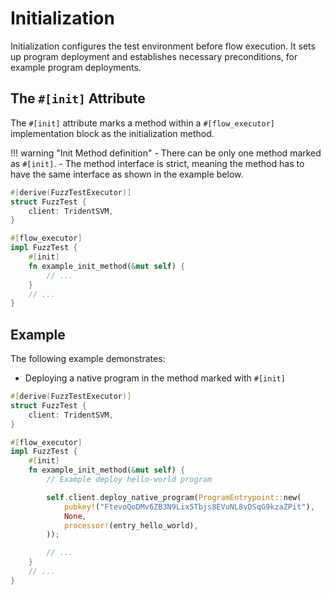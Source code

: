 # Initialization

Initialization configures the test environment before flow execution. It sets up program deployment and establishes necessary preconditions, for example program deployments.

## The `#[init]` Attribute

The `#[init]` attribute marks a method within a `#[flow_executor]` implementation block as the initialization method.

!!! warning "Init Method definition"
    - There can be only one method marked as `#[init]`.
    - The method interface is strict, meaning the method has to have the same interface as shown in the example below.

```rust
#[derive(FuzzTestExecutor)]
struct FuzzTest {
    client: TridentSVM,
}

#[flow_executor]
impl FuzzTest {
    #[init]
    fn example_init_method(&mut self) {
        // ...
    }
    // ...
}
```


## Example

The following example demonstrates:

- Deploying a native program in the method marked with `#[init]`

```rust
#[derive(FuzzTestExecutor)]
struct FuzzTest {
    client: TridentSVM,
}

#[flow_executor]
impl FuzzTest {
    #[init]
    fn example_init_method(&mut self) {
        // Example deploy hello-world program

        self.client.deploy_native_program(ProgramEntrypoint::new(
            pubkey!("FtevoQoDMv6ZB3N9Lix5Tbjs8EVuNL8vDSqG9kzaZPit"),
            None,
            processor!(entry_hello_world),
        ));

        // ...
    }
    // ...
}
```
